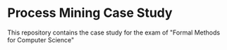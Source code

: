 # Process Mining Case Study
This repository contains the case study for the exam of "Formal Methods for Computer Science"
